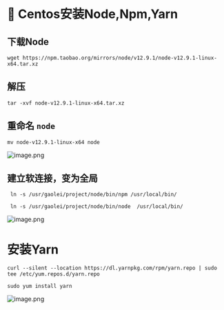 
# :bookmark: Centos安装Node,Npm,Yarn
## 下载Node
```
wget https://npm.taobao.org/mirrors/node/v12.9.1/node-v12.9.1-linux-x64.tar.xz
```
## 解压
```
tar -xvf node-v12.9.1-linux-x64.tar.xz
```
## 重命名 `node` 

```
mv node-v12.9.1-linux-x64 node
```
![image.png](https://cdn.nlark.com/yuque/0/2019/png/215812/1567409104614-57a0cd86-5115-49cc-a3a9-68cc82bac925.png#align=left&display=inline&height=137&name=image.png&originHeight=171&originWidth=1076&size=43200&status=done&width=860.8)
## 建立软连接，变为全局

```
 ln -s /usr/gaolei/project/node/bin/npm /usr/local/bin/
 
 ln -s /usr/gaolei/project/node/bin/node  /usr/local/bin/
```
![image.png](https://cdn.nlark.com/yuque/0/2019/png/215812/1567409291346-a4a2475d-180c-498e-80ba-9a2be72fdf30.png#align=left&display=inline&height=237&name=image.png&originHeight=296&originWidth=1084&size=58127&status=done&width=867.2)

# 安装Yarn
```
curl --silent --location https://dl.yarnpkg.com/rpm/yarn.repo | sudo tee /etc/yum.repos.d/yarn.repo

sudo yum install yarn
```
![image.png](https://cdn.nlark.com/yuque/0/2019/png/215812/1567409612530-b3fe210a-cd77-4bdd-8843-570be8950c6f.png#align=left&display=inline&height=42&name=image.png&originHeight=53&originWidth=1078&size=7890&status=done&width=862.4)
